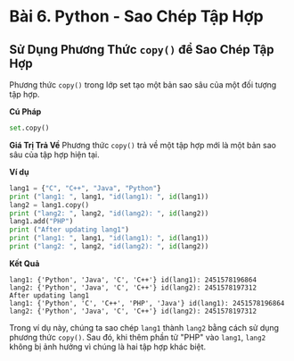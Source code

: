# Bài 6. Python - Sao Chép Tập Hợp

## Sử Dụng Phương Thức `copy()` để Sao Chép Tập Hợp

Phương thức `copy()` trong lớp set tạo một bản sao sâu của một đối tượng tập hợp.

**Cú Pháp**
```python
set.copy()
```

**Giá Trị Trả Về**
Phương thức `copy()` trả về một tập hợp mới là một bản sao sâu của tập hợp hiện tại.

**Ví dụ**
```python
lang1 = {"C", "C++", "Java", "Python"}
print ("lang1: ", lang1, "id(lang1): ", id(lang1))
lang2 = lang1.copy()
print ("lang2: ", lang2, "id(lang2): ", id(lang2))
lang1.add("PHP")
print ("After updating lang1")
print ("lang1: ", lang1, "id(lang1): ", id(lang1))
print ("lang2: ", lang2, "id(lang2): ", id(lang2))
```

**Kết Quả**
```
lang1: {'Python', 'Java', 'C', 'C++'} id(lang1): 2451578196864
lang2: {'Python', 'Java', 'C', 'C++'} id(lang2): 2451578197312
After updating lang1
lang1: {'Python', 'C', 'C++', 'PHP', 'Java'} id(lang1): 2451578196864
lang2: {'Python', 'Java', 'C', 'C++'} id(lang2): 2451578197312
```

Trong ví dụ này, chúng ta sao chép `lang1` thành `lang2` bằng cách sử dụng phương thức `copy()`. Sau đó, khi thêm phần tử "PHP" vào `lang1`, `lang2` không bị ảnh hưởng vì chúng là hai tập hợp khác biệt.